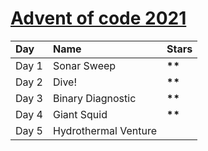 # [Advent of code 2021](https://adventofcode.com)
<table>
  <tr style="font-weight: bold;">
    <td>Day</td>
    <td>Name</td>
    <td>Stars</td>
  </tr>
  <tbody>
    <tr>
      <td>Day 1</td>  
      <td>Sonar Sweep</td>  
      <td><b>**</b></td>  
    </tr>
    <tr>
      <td>Day 2</td>  
      <td>Dive!</td>  
      <td><b>**</b></td>  
    </tr>
    <tr>
      <td>Day 3</td>  
      <td>Binary Diagnostic</td>  
      <td><b>**</b></td>  
    </tr>
    <tr>
      <td>Day 4</td>  
      <td>Giant Squid</td>  
      <td><b>**</b></td>  
    </tr>
    <tr>
      <td>Day 5</td>  
      <td>Hydrothermal Venture</td>  
      <td><b></b></td>  
    </tr>
  </tbody>
</table>
